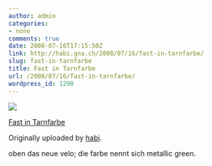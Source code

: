 ```yaml
---
author: admin
categories:
- none
comments: true
date: 2008-07-16T17:15:50Z
link: http://habi.gna.ch/2008/07/16/fast-in-tarnfarbe/
slug: fast-in-tarnfarbe
title: Fast in Tarnfarbe
url: /2008/07/16/fast-in-tarnfarbe/
wordpress_id: 1290
---
```


[![](http://farm4.static.flickr.com/3008/2674059651_36fe47c001_m.jpg)](http://www.flickr.com/photos/habi/2674059651/)
   

 
  [Fast in Tarnfarbe](http://www.flickr.com/photos/habi/2674059651/)
    

  Originally uploaded by [habi](http://www.flickr.com/people/habi/).
 



oben das neue velo; die farbe nennt sich metallic green.
  

